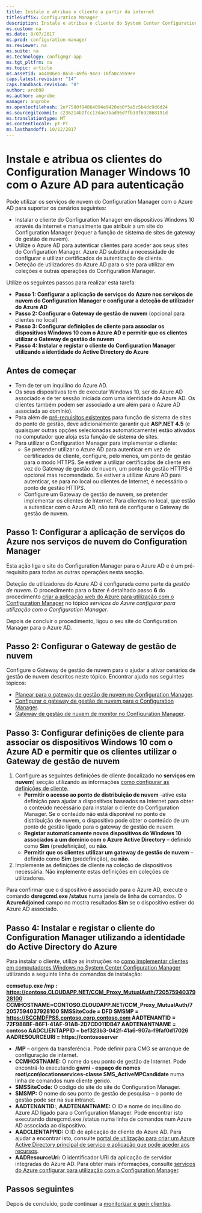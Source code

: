 ```yaml
---
title: Instale e atribua o cliente a partir da internet
titleSuffix: Configuration Manager
description: Instale e atribua o cliente do System Center Configuration Manager a partir da internet.
ms.custom: na
ms.date: 8/07/2017
ms.prod: configuration-manager
ms.reviewer: na
ms.suite: na
ms.technology: configmgr-app
ms.tgt_pltfrm: na
ms.topic: article
ms.assetid: a44006eb-8650-49f6-94e1-18fa0ca959ee
caps.latest.revision: "14"
caps.handback.revision: "0"
author: arob98
ms.author: angrobe
manager: angrobe
ms.openlocfilehash: 2ef7580f94864094e9420eb0f5a5c5b4dc9d6d24
ms.sourcegitcommit: c236214b2fcc13dae7bad96d7fb33f692868191d
ms.translationtype: MT
ms.contentlocale: pt-PT
ms.lasthandoff: 10/12/2017
---
```

# <a name="install-and-assign-configuration-manager-windows-10-clients-using-azure-ad-for-authentication"></a>Instale e atribua os clientes do Configuration Manager Windows 10 com o Azure AD para autenticação

Pode utilizar os serviços de nuvem do Configuration Manager com o Azure AD para suportar os cenários seguintes:

- Instalar o cliente do Configuration Manager em dispositivos Windows 10 através da internet e manualmente que atribuir a um site do Configuration Manager (requer a função de sistema de sites de gateway de gestão de nuvem).
- Utilize o Azure AD para autenticar clientes para aceder aos seus sites do Configuration Manager. Azure AD substitui a necessidade de configurar e utilizar certificados de autenticação de cliente.
- Deteção de utilizadores do Azure AD para o site para utilizar em coleções e outras operações do Configuration Manager.

Utilize os seguintes passos para realizar esta tarefa:

- **Passo 1: Configurar a aplicação de serviços do Azure nos serviços de nuvem do Configuration Manager e configurar a deteção de utilizador do Azure AD**
- **Passo 2: Configurar o Gateway de gestão de nuvem** (opcional para clientes no local)
- **Passo 3: Configurar definições de cliente para associar os dispositivos Windows 10 com o Azure AD e permitir que os clientes utilizar o Gateway de gestão de nuvem**
- **Passo 4: Instalar e registar o cliente do Configuration Manager utilizando a identidade do Active Directory do Azure**


## <a name="before-you-start"></a>Antes de começar

- Tem de ter um inquilino do Azure AD.
- Os seus dispositivos tem de executar Windows 10, ser do Azure AD associado e de ter sessão iniciada com uma identidade do Azure AD. Os clientes também podem ser associado a um além para o Azure AD associada ao domínio).
- Para além de [pré-requisitos existentes](/sccm/core/plan-design/configs/site-and-site-system-prerequisites) para função de sistema de sites do ponto de gestão, deve adicionalmente garantir que **ASP.NET 4.5** (e quaisquer outras opções selecionadas automaticamente) estão ativados no computador que aloja esta função de sistema de sites.
- Para utilizar o Configuration Manager para implementar o cliente:
    - Se pretender utilizar o Azure AD para autenticar em vez de certificados de cliente, configure, pelo menos, um ponto de gestão para o modo HTTPS.
        Se estiver a utilizar certificados de cliente em vez do Gateway de gestão de nuvem, um ponto de gestão HTTPS é opcional mas recomendado. Se estiver a utilizar Azure AD para autenticar, se para no local ou clientes de Internet, é necessário o ponto de gestão HTTPS.
    - Configure um Gateway de gestão de nuvem, se pretender implementar os clientes de Internet. Para clientes no local, que estão a autenticar com o Azure AD, não terá de configurar o Gateway de gestão de nuvem.


## <a name="step-1-set-up-the-azure-services-app-in-configuration-manager-cloud-services"></a>Passo 1: Configurar a aplicação de serviços do Azure nos serviços de nuvem do Configuration Manager

Esta ação liga o site do Configuration Manager para o Azure AD e é um pré-requisito para todas as outras operações nesta secção. 

Deteção de utilizadores do Azure AD é configurada como parte da *gestão de nuvem*. O procedimento para o fazer é detalhado passo **6** do procedimento [criar a aplicação web do Azure para utilização com o Configuration Manager](/sccm/core/servers/deploy/configure/Azure-services-wizard#webapp) no tópico *serviços do Azure configurar para utilização com o Configuration Manager*.
    
Depois de concluir o procedimento, ligou o seu site do Configuration Manager para o Azure AD. 

## <a name="step-2-set-up-the-cloud-management-gateway"></a>Passo 2: Configurar o Gateway de gestão de nuvem

Configure o Gateway de gestão de nuvem para o ajudar a ativar cenários de gestão de nuvem descritos neste tópico. Encontrar ajuda nos seguintes tópicos: 

- [Planear para o gateway de gestão de nuvem no Configuration Manager](/sccm/core/clients/manage/plan-cloud-management-gateway).
- [Configurar o gateway de gestão de nuvem para o Configuration Manager](/sccm/core/clients/manage/setup-cloud-management-gateway).
- [Gateway de gestão de nuvem de monitor no Configuration Manager](/sccm/core/clients/manage/monitor-clients-cloud-management-gateway).

## <a name="step-3-configure-client-settings-to-join-windows-10-devices-with-azure-ad-and-enable-clients-to-use-the-cloud-management-gateway"></a>Passo 3: Configurar definições de cliente para associar os dispositivos Windows 10 com o Azure AD e permitir que os clientes utilizar o Gateway de gestão de nuvem

1.  Configure as seguintes definições de cliente (localizado no **serviços em nuvem**) secção utilizando as informações [como configurar as definições de cliente](/sccm/core/clients/deploy/configure-client-settings).
    - **Permitir o acesso ao ponto de distribuição de nuvem** -ative esta definição para ajudar a dispositivos baseados na Internet para obter o conteúdo necessário para instalar o cliente do Configuration Manager. Se o conteúdo não está disponível no ponto de distribuição de nuvem, o dispositivo pode obter o conteúdo de um ponto de gestão ligado para o gateway de gestão de nuvem.
    - **Registar automaticamente novos dispositivos do Windows 10 associados a um domínio com o Azure Active Directory** – definido como **Sim** (predefinição), ou **não**.
    - **Permitir que os clientes utilizar um gateway de gestão de nuvem** – definido como **Sim** (predefinição), ou **não**.
2.  Implemente as definições de cliente na coleção de dispositivos necessária. Não implemente estas definições em coleções de utilizadores.

Para confirmar que o dispositivo é associado para o Azure AD, execute o comando **dsregcmd.exe /status** numa janela de linha de comandos. O **AzureAdjoined** campo no mostra resultados **Sim** se o dispositivo estiver do Azure AD associado.


## <a name="step-4-install-and-register-the-configuration-manager-client-using-azure-active-directory-identity"></a>Passo 4: Instalar e registar o cliente do Configuration Manager utilizando a identidade do Active Directory do Azure

Para instalar o cliente, utilize as instruções no [como implementar clientes em computadores Windows no System Center Configuration Manager](/sccm/core/clients/deploy/deploy-clients-to-windows-computers#a-namebkmkmanuala-how-to-install-clients-manually) utilizando a seguinte linha de comandos de instalação: 

**ccmsetup.exe /mp &#58; https://contoso.CLOUDAPP.NET/CCM_Proxy_MutualAuth/72057594037928100 CCMHOSTNAME=CONTOSO.CLOUDAPP.NET/CCM_Proxy_MutualAuth/72057594037928100 SMSSiteCode = DFD SMSMP = https://SCCMDFPSS.contoso.corp.contoso.com AADTENANTID = 72F988BF-86F1-41AF-91AB-2D7CD011DB47 AADTENANTNAME = contoso AADCLIENTAPPID = bef323b3-042f-41a6-907a-f9faf0d17026 AADRESOURCEURI = https://contososerver**

- **/MP** – origem da transferência. Pode definir para CMG se arranque de configuração de internet.
- **CCMHOSTNAME:** O nome do seu ponto de gestão de Internet. Pode encontrá-lo executando **gwmi - espaço de nomes root\ccm\locationservices-classe SMS_ActiveMPCandidate** numa linha de comandos num cliente gerido.
- **SMSSiteCode:** O código do site do site do Configuration Manager.
- **SMSMP:** O nome do seu ponto de gestão de pesquisa – o ponto de gestão pode ser na sua intranet.
- **AADTENANTID:**, **AADTENANTNAME:** O ID e nome do inquilino do Azure AD ligado para o Configuration Manager. Pode encontrar isto executando dsregcmd.exe /status numa linha de comandos num Azure AD associada ao dispositivo.
- **AADCLIENTAPPID:** O ID de aplicação de cliente do Azure AD. Para ajudar a encontrar isto, consulte [portal de utilização para criar um Azure Active Directory principal de serviço e aplicação que pode aceder aos recursos](https://docs.microsoft.com/azure/azure-resource-manager/resource-group-create-service-principal-portal#get-application-id-and-authentication-key).
- **AADResourceUri:** O identificador URI da aplicação de servidor integradas do Azure AD. Para obter mais informações, consulte [serviços do Azure configurar para utilização com o Configuration Manager](/sccm/core/servers/deploy/configure/azure-services-wizard).




## <a name="next-steps"></a>Passos seguintes

Depois de concluído, pode continuar a [monitorizar e gerir clientes](/sccm/core/clients/manage/monitor-clients).
